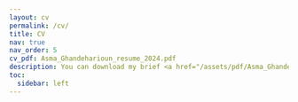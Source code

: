 ```yaml
---
layout: cv
permalink: /cv/
title: CV
nav: true
nav_order: 5
cv_pdf: Asma_Ghandeharioun_resume_2024.pdf
description: You can download my brief <a href="/assets/pdf/Asma_Ghandeharioun_resume_2024.pdf">resume here</a>, or a more detailed <a href="/assets/pdf/Asma_Ghandeharioun_cv_2024.pdf">CV here</a>.
toc:
  sidebar: left
---
```

